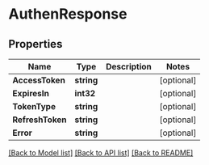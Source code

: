 # AuthenResponse

## Properties

Name | Type | Description | Notes
------------ | ------------- | ------------- | -------------
**AccessToken** | **string** |  | [optional] 
**ExpiresIn** | **int32** |  | [optional] 
**TokenType** | **string** |  | [optional] 
**RefreshToken** | **string** |  | [optional] 
**Error** | **string** |  | [optional] 

[[Back to Model list]](../README.md#documentation-for-models) [[Back to API list]](../README.md#documentation-for-api-endpoints) [[Back to README]](../README.md)


